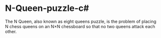 # N-Queen-puzzle-c#
The N Queen, also known as eight queens puzzle, is the problem of placing N chess queens on an N×N chessboard so that no two queens attack each other.
